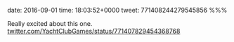 date: 2016-09-01
time: 18:03:52+0000
tweet: 771408244279545856
%%%

Really excited about this one. [twitter.com/YachtClubGames/status/771407829454368768](https://twitter.com/YachtClubGames/status/771407829454368768)
